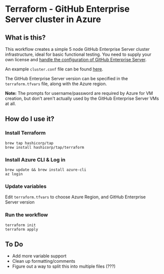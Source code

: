 # Terraform - GitHub Enterprise Server cluster in Azure


## What is this?

This workflow creates a simple 5 node GitHub Enterprise Server cluster infrastructure, ideal for basic functional testing. You need to supply your own license and [handle the configuration of GitHub Enterprise Server](https://docs.github.com/en/enterprise-server@3.0/admin/enterprise-management/initializing-the-cluster).

An example `cluster.conf` file can be found [here](https://docs.github.com/en/enterprise-server@3.0/admin/enterprise-management/initializing-the-cluster#about-the-cluster-configuration-file).

The GitHub Enterprise Server version can be specified in the `terraform.tfvars` file, along with the Azure region.

**Note:** The prompts for username/password are required by Azure for VM creation, but don't aren't actually used by the GitHub Enterprise Server VMs at all.

## How do I use it?

### Install Terraform

```
brew tap hashicorp/tap
brew install hashicorp/tap/terraform
```

### Install Azure CLI & Log in

```
brew update && brew install azure-cli
az login
```

### Update variables 

Edit `terraform.tfvars` to choose Azure Region, and GitHub Enterprise Server version

### Run the workflow

```
terraform init
terraform apply
```

## To Do

- Add more variable support
- Clean up formatting/comments
- Figure out a way to split this into multiple files (???)
